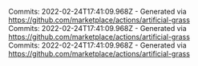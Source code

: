 Commits: 2022-02-24T17:41:09.968Z - Generated via https://github.com/marketplace/actions/artificial-grass
<br>
Commits: 2022-02-24T17:41:09.968Z - Generated via https://github.com/marketplace/actions/artificial-grass
<br>
Commits: 2022-02-24T17:41:09.968Z - Generated via https://github.com/marketplace/actions/artificial-grass
<br>
